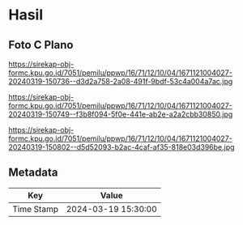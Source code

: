 # Hasil

## Foto C Plano

https://sirekap-obj-formc.kpu.go.id/7051/pemilu/ppwp/16/71/12/10/04/1671121004027-20240319-150736--d3d2a758-2a08-491f-9bdf-53c4a004a7ac.jpg

https://sirekap-obj-formc.kpu.go.id/7051/pemilu/ppwp/16/71/12/10/04/1671121004027-20240319-150749--f3b8f094-5f0e-441e-ab2e-a2a2cbb30850.jpg

https://sirekap-obj-formc.kpu.go.id/7051/pemilu/ppwp/16/71/12/10/04/1671121004027-20240319-150802--d5d52093-b2ac-4caf-af35-818e03d396be.jpg


## Metadata

| Key        | Value               |
| ---------- | ------------------- |
| Time Stamp | 2024-03-19 15:30:00 |



